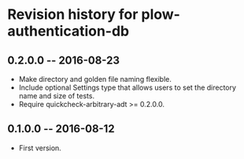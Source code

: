 # Revision history for plow-authentication-db

## 0.2.0.0  -- 2016-08-23

* Make directory and golden file naming flexible.
* Include optional Settings type that allows users to set the directory name and size of tests.
* Require quickcheck-arbitrary-adt >= 0.2.0.0.

## 0.1.0.0  -- 2016-08-12

* First version.
